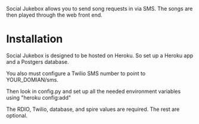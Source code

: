 Social Jukebox allows you to send song requests in via SMS.  The songs are then played through the web front end.  

Installation
============

Social Jukebox is designed to be hosted on Heroku.  So set up a Heroku app and a Postgers database.

You also must configure a Twilio SMS number to point to YOUR_DOMIAN/sms.

Then look in config.py and set up all the needed environment variables using "heroku config:add"

The RDIO, Twilio, database, and spire values are required.  The rest are optional.